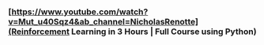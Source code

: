 ### [https://www.youtube.com/watch?v=Mut_u40Sqz4&ab_channel=NicholasRenotte](Reinforcement Learning in 3 Hours | Full Course using Python)
